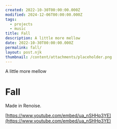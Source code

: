 ```yaml
---
created: 2022-10-30T00:00:00.000Z
modified: 2024-12-06T00:00:00.000Z
tags:
  - projects
  - music
title: Fall
description: A little more mellow
date: 2022-10-30T00:00:00.000Z
permalink: fall/
layout: post.njk
thumbnail: /content/attachments/placeholder.png
---
```


A little more mellow

# Fall

Made in Renoise.

[https://www.youtube.com/embed/ua_nSHHp3YE](https://www.youtube.com/embed/ua_nSHHp3YE)
